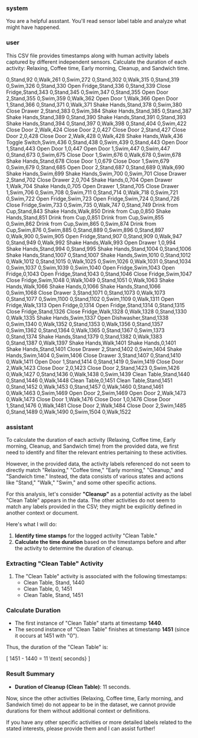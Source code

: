 ### system
You are a helpful assstant. You'll read sensor label table and analyze what might have happened.
### user

This CSV file provides timestamps along with human activity labels captured by different independent sensors.
Calculate the duration of each activity: Relaxing, Coffee time, Early morning, Cleanup, and Sandwich time.
    
0,Stand,92
0,Walk,261
0,Swim,272
0,Stand,302
0,Walk,315
0,Stand,319
0,Swim,326
0,Stand,330
Open Fridge,Stand,336
0,Stand,339
Close Fridge,Stand,343
0,Stand,345
0,Swim,347
0,Stand,355
Open Door 2,Stand,355
0,Swim,359
0,Walk,362
Open Door 1,Walk,366
Open Door 1,Stand,366
0,Stand,371
0,Walk,371
Shake Hands,Stand,378
0,Swim,380
Close Drawer 2,Stand,383
0,Swim,384
Shake Hands,Stand,385
0,Stand,387
Shake Hands,Stand,389
0,Stand,390
Shake Hands,Stand,391
0,Stand,393
Shake Hands,Stand,394
0,Stand,397
0,Walk,398
0,Stand,404
0,Swim,422
Close Door 2,Walk,424
Close Door 2,0,427
Close Door 2,Stand,427
Close Door 2,0,428
Close Door 2,Walk,428
0,Walk,428
Shake Hands,Walk,436
Toggle Switch,Swim,436
0,Stand,438
0,Swim,439
0,Stand,443
Open Door 1,Stand,443
Open Door 1,0,447
Open Door 1,Swim,447
0,Swim,447
0,Stand,673
0,Swim,675
Close Door 1,Swim,676
0,Walk,678
0,Swim,678
Shake Hands,Stand,678
Close Door 1,0,679
Close Door 1,Swim,679
0,Swim,679
0,Stand,685
Open Door 2,Stand,687
0,Stand,689
0,Walk,690
Shake Hands,Swim,699
Shake Hands,Swim,700
0,Swim,701
Close Drawer 2,Stand,702
Close Drawer 2,0,704
Shake Hands,0,704
Open Drawer 1,Walk,704
Shake Hands,0,705
Open Drawer 1,Stand,705
Close Drawer 1,Swim,706
0,Swim,708
0,Swim,711
0,Stand,714
0,Walk,718
0,Swim,721
0,Swim,722
Open Fridge,Swim,723
Open Fridge,Swim,724
0,Stand,726
Close Fridge,Swim,733
0,Swim,735
0,Walk,747
0,Stand,749
Drink from Cup,Stand,843
Shake Hands,Walk,850
Drink from Cup,0,850
Shake Hands,Stand,851
Drink from Cup,0,851
Drink from Cup,Swim,855
0,Swim,862
Drink from Cup,Swim,865
0,Swim,874
Drink from Cup,Swim,876
0,Swim,885
0,Stand,889
0,Swim,896
0,Stand,897
0,Walk,900
0,Swim,905
Open Fridge,Stand,907
0,Stand,909
0,Walk,947
0,Stand,949
0,Walk,992
Shake Hands,Walk,993
Open Drawer 1,0,994
Shake Hands,Stand,994
0,Stand,995
Shake Hands,Stand,1004
0,Stand,1006
Shake Hands,Stand,1007
0,Stand,1007
Shake Hands,Swim,1010
0,Stand,1012
0,Walk,1012
0,Stand,1015
0,Walk,1025
0,Swim,1026
0,Walk,1031
0,Stand,1034
0,Swim,1037
0,Swim,1039
0,Swim,1040
Open Fridge,Swim,1043
Open Fridge,0,1043
Open Fridge,Stand,1043
0,Stand,1046
Close Fridge,Swim,1047
Close Fridge,Swim,1048
0,Walk,1049
0,Stand,1051
0,Walk,1063
Shake Hands,Walk,1066
Shake Hands,0,1066
Shake Hands,Stand,1066
0,Swim,1068
Close Drawer 3,Stand,1071
0,Stand,1073
0,Walk,1073
0,Stand,1077
0,Swim,1100
0,Stand,1102
0,Swim,1109
0,Walk,1311
Open Fridge,Walk,1313
Open Fridge,0,1314
Open Fridge,Stand,1314
0,Stand,1315
Close Fridge,Stand,1326
Close Fridge,Walk,1328
0,Walk,1328
0,Stand,1330
0,Walk,1335
Shake Hands,Swim,1337
Open Dishwasher,Stand,1338
0,Swim,1340
0,Walk,1352
0,Stand,1353
0,Walk,1356
0,Stand,1357
0,Swim,1362
0,Stand,1364
0,Walk,1365
0,Stand,1367
0,Swim,1373
0,Stand,1374
Shake Hands,Stand,1379
0,Stand,1382
0,Walk,1383
0,Stand,1387
0,Walk,1397
Shake Hands,Walk,1401
Shake Hands,0,1401
Shake Hands,Stand,1401
Close Drawer 2,Stand,1402
0,Swim,1404
Shake Hands,Swim,1404
0,Swim,1406
Close Drawer 3,Stand,1407
0,Stand,1410
0,Walk,1411
Open Door 1,Stand,1414
0,Stand,1419
0,Swim,1419
Close Door 2,Walk,1423
Close Door 2,0,1423
Close Door 2,Stand,1423
0,Swim,1426
0,Walk,1427
0,Stand,1436
0,Walk,1438
0,Swim,1439
Clean Table,Stand,1440
0,Stand,1446
0,Walk,1448
Clean Table,0,1451
Clean Table,Stand,1451
0,Stand,1452
0,Walk,1453
0,Stand,1457
0,Walk,1460
0,Stand,1461
0,Walk,1463
0,Swim,1469
Open Door 2,Swim,1469
Open Door 2,Walk,1473
0,Walk,1473
Close Door 1,Walk,1476
Close Door 1,0,1476
Close Door 1,Stand,1476
0,Walk,1481
Close Door 2,Walk,1484
Close Door 2,Swim,1485
0,Stand,1489
0,Walk,1490
0,Swim,1504
0,Walk,1522

### assistant
To calculate the duration of each activity (Relaxing, Coffee time, Early morning, Cleanup, and Sandwich time) from the provided data, we first need to identify and filter the relevant entries pertaining to these activities.

However, in the provided data, the activity labels referenced do not seem to directly match "Relaxing," "Coffee time," "Early morning," "Cleanup," and "Sandwich time." Instead, the data consists of various states and actions like "Stand," "Walk," "Swim," and some other specific actions.

For this analysis, let's consider **"Cleanup"** as a potential activity as the label "Clean Table" appears in the data. The other activities do not seem to match any labels provided in the CSV; they might be explicitly defined in another context or document.

Here's what I will do:

1. **Identify time stamps** for the logged activity "Clean Table."
2. **Calculate the time duration** based on the timestamps before and after the activity to determine the duration of cleanup.

### Extracting "Clean Table" Activity

1. The "Clean Table" activity is associated with the following timestamps:
   - Clean Table, Stand, 1440
   - Clean Table, 0, 1451
   - Clean Table, Stand, 1451

### Calculate Duration

- The first instance of "Clean Table" starts at timestamp **1440**.
- The second instance of "Clean Table" finishes at timestamp **1451** (since it occurs at 1451 with "0").
  
Thus, the duration of the "Clean Table" is:

\[
1451 - 1440 = 11 \text{ seconds}
\]

### Result Summary
- **Duration of Cleanup (Clean Table)**: 11 seconds.

Now, since the other activities (Relaxing, Coffee time, Early morning, and Sandwich time) do not appear to be in the dataset, we cannot provide durations for them without additional context or definitions.

If you have any other specific activities or more detailed labels related to the stated interests, please provide them and I can assist further!
